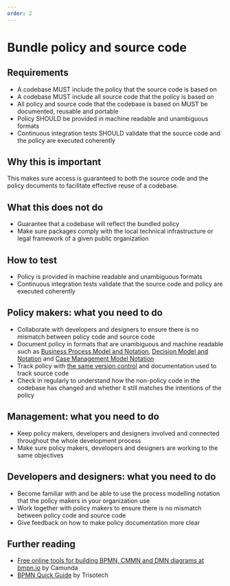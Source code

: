 ```yaml
---
order: 2
---
```


# Bundle policy and source code

## Requirements

* A codebase MUST include the policy that the source code is based on
* A codebase MUST include all source code that the policy is based on
* All policy and source code that the codebase is based on MUST be documented, reusable and portable
* Policy SHOULD be provided in machine readable and unambiguous formats
* Continuous integration tests SHOULD validate that the source code and the policy are executed coherently

## Why this is important

This makes sure access is guaranteed to both the source code and the policy documents to facilitate effective reuse of a codebase.

## What this does not do

* Guarantee that a codebase will reflect the bundled policy
* Make sure packages comply with the local technical infrastructure or legal framework of a given public organization

## How to test

* Policy is provided in machine readable and unambiguous formats
* Continuous integration tests validate that the source code and policy are executed coherently

## Policy makers: what you need to do

* Collaborate with developers and designers to ensure there is no mismatch between policy code and source code
* Document policy in formats that are unambiguous and machine readable such as [Business Process Model and Notation](http://www.bpmn.org/), [Decision Model and Notation](https://www.omg.org/dmn/) and [Case Management Model Notation](https://www.omg.org/cmmn/)
* Track policy with [the same version control](version-control-and-history.md) and documentation used to track source code
* Check in regularly to understand how the non-policy code in the codebase has changed and whether it still matches the intentions of the policy

## Management: what you need to do

* Keep policy makers, developers and designers involved and connected throughout the whole development process
* Make sure policy makers, developers and designers are working to the same objectives

## Developers and designers: what you need to do

* Become familiar with and be able to use the process modelling notation that the policy makers in your organization use
* Work together with policy makers to ensure there is no mismatch between policy code and source code
* Give feedback on how to make policy documentation more clear

## Further reading

* [Free online tools for building BPMN, CMMN and DMN diagrams at bmpn.io](https://bpmn.io/) by Camunda
* [BPMN Quick Guide](https://www.bpmnquickguide.com/view-bpmn-quick-guide/) by Trisotech
